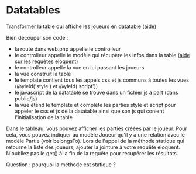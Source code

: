 # Datatables

Transformer la table qui affiche les joueurs en datatable (<a href="https://datatables.net/" target="_blank">aide</a>)

Bien découper son code : 
* la route dans web.php appelle le controlleur
* le controlleur appelle le modèle qui récupère les infos dans la table (<a href="https://laravel.com/docs/11.x/eloquent" target="_blank">aide sur les requêtes eloquent</a>)
* le controlleur appelle la vue en lui passant les joueurs
* la vue construit la table
* le template contient tous les appels css et js communs à toutes les vues (@yield('style') et @yield('script')) 
* le javascript de la datatable se trouve dans un fichier js à part (dans public/js)
* la vue étend le template et complète les parties style et script pour appeler le css et js de la datatable ainsi que son js qui conient l'initialisation de la table

Dans le tableau, vous pouvez afficher les parties créées par le joueur. Pour cela, vous pouvez indiquer au modèle Joueur qu'il y a une relation avec le modèle Partie (voir belongsTo).
Lors de l'appel de la méthode statique qui retourne la liste des joueurs, ajouter la jointure à votre requête eloquent.
N'oubliez pas le get() à la fin de la requête pour récupérer les résultats.

Question : pourquoi la méthode est statique ?